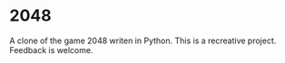 # 2048

A clone of the game 2048 writen in Python. This is a recreative project. Feedback is welcome.

